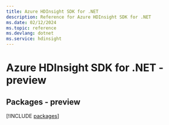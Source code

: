 ```yaml
---
title: Azure HDInsight SDK for .NET
description: Reference for Azure HDInsight SDK for .NET
ms.date: 02/12/2024
ms.topic: reference
ms.devlang: dotnet
ms.service: hdinsight
---
```

# Azure HDInsight SDK for .NET - preview
## Packages - preview
[!INCLUDE [packages](hdinsight-index.md)]